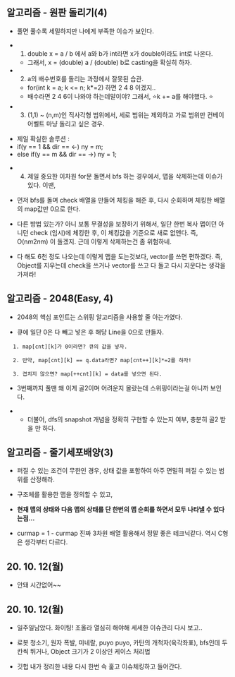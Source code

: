## 알고리즘 - 원판 돌리기(4)

 - 풀면 풀수록 세밀하지만 나에게 부족한 이슈가 보인다.

 - 1. double x = a / b 에서 a와 b가 int라면 x가 double이라도 int로 나온다.

    + 그래서, x = (double) a / (double) b로 casting을 확실히 하자.

 - 2. a의 배수번호를 돌리는 과정에서 잘못된 습관.

   + for(int k = a; k <= n; k*=2) 하면 2 4 8 이겠지..
   + 배수라면 2 4 6이 나와야 하는데말이야? 그래서, :star:k += a를 해야했다. :star:

 - 3. (1,1) ~ (n,m)인 직사각형 범위에서, 세로 범위는 제외하고 가로 범위만 컨베이어벨트 마냥 돌리고 싶은 경우.

  + 제일 확실한 솔루션 : 
  + if(y == 1 && dir == ←) ny = m;
  + else if(y == m && dir == →) ny = 1;

 - 4. 제일 중요한 이차원 for문 돌면서 bfs 하는 경우에서, 맵을 삭제하는데 이슈가 있다. 이땐,

  + 먼저 bfs를 돌며 check 배열을 만들어 체킹을 해준 후, 다시 순회하며 체킹한 배열의 map값만 0으로 한다.

  + 다른 방법 있는가? 아니 보통 무결성을 보장하기 위해서, 일단 한번 복사 맵이던 아니던 check (임시)에 체킹한 후, 이 체킹값을 기준으로 새로 없앤다. 즉, O(n*m*2*n*m) 이 돌겠지. 근데 이렇게 삭제하는건 좀 위험하네.

   - 다 해도 6천 정도 나오는데 이렇게 맵을 도는것보다, vector를 쓰면 편하겠다. 즉, Object를 지우는데 check을 쓰거나 vector를 쓰고 다 돌고 다시 지운다는 생각을 가져라!

## 알고리즘 - 2048(Easy, 4)

 - 2048의 핵심 포인트는 스위핑 알고리즘을 사용할 줄 아는가였다.

 - 큐에 일단 0은 다 빼고 넣은 후 해당 Line을 0으로 만들자.

```
  1. map[cnt][k]가 0이라면? 큐의 값을 넣자.

  2. 만약, map[cnt][k] == q.data라면? map[cnt++][k]*=2를 하자!

  3. 겹치지 않으면? map[++cnt][k] = data를 넣으면 된다.
```

 - 3번째까지 풀땐 왜 이게 골2이며 어려운지 몰랐는데 스위핑이라는걸 아니까 보인다. 

 - + 더불어, dfs의 snapshot 개념을 정확히 구현할 수 있는지 여부, 충분히 골2 받을 만 하다.

## 알고리즘 - 줄기세포배양(3)

 - 퍼질 수 있는 조건이 무한인 경우, 상태 값을 포함하여 아주 면밀히 퍼질 수 있는 범위를 산정해라.

 - 구조체를 활용한 맵을 정의할 수 있고,

 - **현재 맵의 상태와 다음 맵의 상태를 단 한번의 맵 순회를 하면서 모두 나타낼 수 있다는점...**

 - curmap = 1 - curmap 진짜 3차원 배열 활용해서 정말 좋은 테크닉같다. 역시 C형은 생각부터 다르다.

 ## 20. 10. 12(월)

  - 안돼 시간없어~~

## 20. 10. 12(월)
 - 일주일남았다. 화이팅! 조올라 열심히 해야해 세세한 이슈관리 다시 보고..

 - 로봇 청소기, 원자 폭발, 미네랄, puyo puyo, 카탄의 개척자(육각좌표), bfs인데 두칸씩 뛰거나, Object 크기가 2 이상인 케이스 처리법

 - 깃헙 내가 정리한 내용 다시 한번 슥 훑고 이슈체킹하고 들어간다.